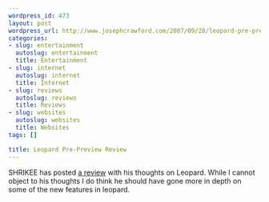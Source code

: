 ```yaml
--- 
wordpress_id: 473
layout: post
wordpress_url: http://www.josephcrawford.com/2007/09/28/leopard-pre-preview-review/
categories: 
- slug: entertainment
  autoslug: entertainment
  title: Entertainment
- slug: internet
  autoslug: internet
  title: Internet
- slug: reviews
  autoslug: reviews
  title: Reviews
- slug: websites
  autoslug: websites
  title: Websites
tags: []

title: Leopard Pre-Preview Review
---
```

SHRIKEE has posted [a review](http://www.philoking.com/2007/09/28/leopard-pre-preview/) with his thoughts on Leopard.  While I cannot object to his thoughts I do think he should have gone more in depth on some of the new features in leopard.
